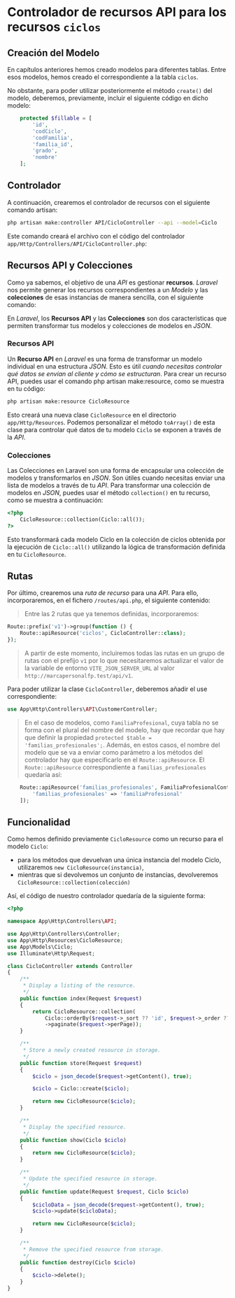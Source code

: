# Controlador de recursos API para los recursos `ciclos`

## Creación del Modelo

En capítulos anteriores hemos creado modelos para diferentes tablas. Entre esos modelos, hemos creado el correspondiente a la tabla `ciclos`.

No obstante, para poder utilizar posteriormente el método `create()` del modelo, deberemos, previamente, incluir el siguiente código en dicho modelo:

```php
    protected $fillable = [
        'id',
        'codCiclo',
        'codFamilia',
        'familia_id',
        'grado',
        'nombre'
    ];
```

## Controlador

A continuación, crearemos el controlador de recursos con el siguiente comando artisan:

```bash
php artisan make:controller API/CicloController --api --model=Ciclo
```

Este comando creará el archivo con el código del controlador `app/Http/Controllers/API/CicloController.php`:

## Recursos API y Colecciones

Como ya sabemos, el objetivo de una _API_ es gestionar **recursos**. _Laravel_ nos permite generar los recursos correspondientes a un _Modelo_ y las **colecciones** de esas instancias de manera sencilla, con el siguiente comando:

En _Laravel_, los **Recursos API** y las **Colecciones** son dos características que permiten transformar tus modelos y colecciones de modelos en _JSON_.

### Recursos API

Un **Recurso API** en _Laravel_ es una forma de transformar un modelo individual en una estructura _JSON_. Esto es útil _cuando necesitas controlar qué datos se envían al cliente y cómo se estructuran_. Para crear un recurso API, puedes usar el comando php artisan make:resource, como se muestra en tu código:

```bash
php artisan make:resource CicloResource
```

Esto creará una nueva clase `CicloResource` en el directorio `app/Http/Resources`. Podemos personalizar el método `toArray()` de esta clase para controlar qué datos de tu modelo `Ciclo` se exponen a través de la _API_.

### Colecciones

Las Colecciones en Laravel son una forma de encapsular una colección de modelos y transformarlos en _JSON_. Son útiles cuando necesitas enviar una lista de modelos a través de tu _API_. Para transformar una colección de modelos en _JSON_, puedes usar el método `collection()` en tu recurso, como se muestra a continuación:
```php
<?php
    CicloResource::collection(Ciclo::all());
?>
```

Esto transformará cada modelo Ciclo en la colección de ciclos obtenida por la ejecución de `Ciclo::all()` utilizando la lógica de transformación definida en tu `CicloResource`.

## Rutas

Por último, crearemos una _ruta de recurso_ para una _API_. Para ello, incorporaremos, en el fichero `/routes/api.php`, el siguiente contenido:

> Entre las 2 rutas que ya tenemos definidas, incorporaremos:

```php
Route::prefix('v1')->group(function () {
    Route::apiResource('ciclos', CicloController::class);
});
```

> A partir de este momento, incluiremos todas las rutas en un grupo de rutas con el prefijo `v1` por lo que necesitaremos actualizar el valor de la variable de entorno `VITE_JSON_SERVER_URL` al valor `http://marcapersonalfp.test/api/v1`.

Para poder utilizar la clase `CicloController`, deberemos añadir el use correspondiente:

```php
use App\Http\Controllers\API\CustomerController;
```

> En el caso de modelos, como `FamiliaProfesional`, cuya tabla no se forma con el plural del nombre del modelo, hay que recordar que hay que definir la propiedad `protected $table = 'familias_profesionales';`. Además, en estos casos, el nombre del modelo que se va a enviar como parámetro a los métodos del controlador hay que especificarlo en el `Route::apiResource`. El `Route::apiResource` correspondiente a `familias_profesionales` quedaría así:
```php
    Route::apiResource('familias_profesionales', FamiliaProfesionalController::class)->parameters([
        'familias_profesionales' => 'familiaProfesional'
    ]);
``` 

## Funcionalidad

Como hemos definido previamente `CicloResource` como un recurso para el modelo `Ciclo`:

- para los métodos que devuelvan una única instancia del modelo Ciclo, utilizaremos `new CicloResource(instancia)`,
- mientras que si devolvemos un conjunto de instancias, devolveremos `CicloResource::collection(colección)`

Así, el código de nuestro controlador quedaría de la siguiente forma:

```php
<?php

namespace App\Http\Controllers\API;

use App\Http\Controllers\Controller;
use App\Http\Resources\CicloResource;
use App\Models\Ciclo;
use Illuminate\Http\Request;

class CicloController extends Controller
{
    /**
     * Display a listing of the resource.
     */
    public function index(Request $request)
    {
        return CicloResource::collection(
            Ciclo::orderBy($request->_sort ?? 'id', $request->_order ?? 'asc')
            ->paginate($request->perPage));
    }

    /**
     * Store a newly created resource in storage.
     */
    public function store(Request $request)
    {
        $ciclo = json_decode($request->getContent(), true);

        $ciclo = Ciclo::create($ciclo);

        return new CicloResource($ciclo);
    }

    /**
     * Display the specified resource.
     */
    public function show(Ciclo $ciclo)
    {
        return new CicloResource($ciclo);
    }

    /**
     * Update the specified resource in storage.
     */
    public function update(Request $request, Ciclo $ciclo)
    {
        $cicloData = json_decode($request->getContent(), true);
        $ciclo->update($cicloData);

        return new CicloResource($ciclo);
    }

    /**
     * Remove the specified resource from storage.
     */
    public function destroy(Ciclo $ciclo)
    {
        $ciclo->delete();
    }
}
```

